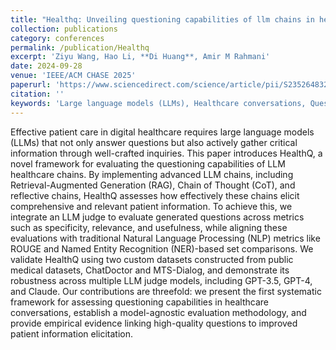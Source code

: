 ```yaml
---
title: "Healthq: Unveiling questioning capabilities of llm chains in healthcare conversations"
collection: publications
category: conferences
permalink: /publication/Healthq
excerpt: 'Ziyu Wang, Hao Li, **Di Huang**, Amir M Rahmani'
date: 2024-09-28
venue: 'IEEE/ACM CHASE 2025'
paperurl: 'https://www.sciencedirect.com/science/article/pii/S2352648325000315'
citation: ''
keywords: 'Large language models (LLMs), Healthcare conversations, Question-driven evaluation'
---
```


Effective patient care in digital healthcare requires large language models (LLMs) that not only answer questions but also actively gather critical information through well-crafted inquiries. This paper introduces HealthQ, a novel framework for evaluating the questioning capabilities of LLM healthcare chains. By implementing advanced LLM chains, including Retrieval-Augmented Generation (RAG), Chain of Thought (CoT), and reflective chains, HealthQ assesses how effectively these chains elicit comprehensive and relevant patient information. To achieve this, we integrate an LLM judge to evaluate generated questions across metrics such as specificity, relevance, and usefulness, while aligning these evaluations with traditional Natural Language Processing (NLP) metrics like ROUGE and Named Entity Recognition (NER)-based set comparisons. We validate HealthQ using two custom datasets constructed from public medical datasets, ChatDoctor and MTS-Dialog, and demonstrate its robustness across multiple LLM judge models, including GPT-3.5, GPT-4, and Claude. Our contributions are threefold: we present the first systematic framework for assessing questioning capabilities in healthcare conversations, establish a model-agnostic evaluation methodology, and provide empirical evidence linking high-quality questions to improved patient information elicitation.
